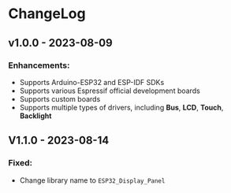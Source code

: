 # ChangeLog

## v1.0.0 - 2023-08-09

### Enhancements:

* Supports Arduino-ESP32 and ESP-IDF SDKs
* Supports various Espressif official development boards
* Supports custom boards
* Supports multiple types of drivers, including **Bus**, **LCD**, **Touch**, **Backlight**

## V1.1.0 - 2023-08-14

### Fixed:

* Change library name to `ESP32_Display_Panel`
